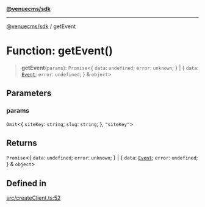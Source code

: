 [**@venuecms/sdk**](../README.md)

***

[@venuecms/sdk](../README.md) / getEvent

# Function: getEvent()

> **getEvent**(`params`): `Promise`\<\{ `data`: `undefined`; `error`: `unknown`; \} \| \{ `data`: [`Event`](../type-aliases/Event.md); `error`: `undefined`; \} & `object`\>

## Parameters

### params

`Omit`\<\{ `siteKey`: `string`; `slug`: `string`; \}, `"siteKey"`\>

## Returns

`Promise`\<\{ `data`: `undefined`; `error`: `unknown`; \} \| \{ `data`: [`Event`](../type-aliases/Event.md); `error`: `undefined`; \} & `object`\>

## Defined in

[src/createClient.ts:52](https://github.com/venuecms/sdk/blob/5b4cd028834bd354af42c2350c53afae614ed54f/src/createClient.ts#L52)
